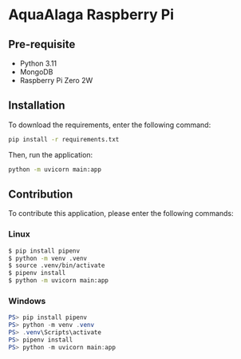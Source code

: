 # AquaAlaga Raspberry Pi

## Pre-requisite

- Python 3.11
- MongoDB
- Raspberry Pi Zero 2W

## Installation

To download the requirements, enter the following command:

```bash
pip install -r requirements.txt
```
Then, run the application:

```bash
python -m uvicorn main:app
```

## Contribution

To contribute this application, please enter the following commands:

### Linux
```bash
$ pip install pipenv
$ python -m venv .venv
$ source .venv/bin/activate
$ pipenv install
$ python -m uvicorn main:app
```

### Windows
```powershell
PS> pip install pipenv
PS> python -m venv .venv
PS> .venv\Scripts\activate
PS> pipenv install
PS> python -m uvicorn main:app
```
